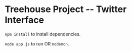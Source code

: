 # Treehouse Project -- Twitter Interface

```npm install``` to install dependencies.

```node app.js``` to run OR ```nodemon```.
